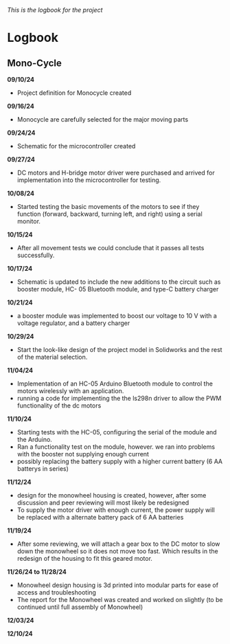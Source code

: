 *This is the logbook for the project*
# Logbook

## Mono-Cycle

**09/10/24**
- Project definition for Monocycle created

**09/16/24**
- Monocycle are carefully selected for the major moving parts

**09/24/24**
- Schematic for the microcontroller created 

**09/27/24**
- DC motors and H-bridge motor driver were purchased and arrived for     
           implementation into the microcontroller for testing.
           
**10/08/24**
- Started testing the basic movements of the motors to see if they function (forward, backward, turning left, and right) using a serial monitor.
           
**10/15/24**
- After all movement tests we could conclude that it passes all tests successfully.

**10/17/24**
- Schematic is updated to include the new additions to the circuit such as booster module, HC- 05 Bluetooth module, and type-C battery charger
           
**10/21/24**
- a booster module was implemented to boost our voltage to 10 V with a voltage regulator,  and a battery charger

**10/29/24**
-  Start the look-like design of the project model in Solidworks and the rest of the material selection.

**11/04/24**
- Implementation of an HC-05 Arduino Bluetooth module to control the motors wirelessly with an application.
- running a code for implementing the the ls298n driver to allow the PWM functionality of the dc motors
           
**11/10/24**
- Starting tests with the HC-05, configuring the serial of the module and the Arduino.
- Ran a functionality test on the module, however. we ran into problems  with the booster not supplying enough current
- possibly replacing the battery supply with a higher current battery (6 AA batterys in series)

**11/12/24**
- design for the monowheel housing is created, however, after some discussion and peer reviewing will most likely be redesigned
- To supply the motor driver with enough current, the power supply will be replaced with a alternate battery pack of 6 AA batteries
   
**11/19/24**
- After some reviewing, we will attach a gear box to the DC motor to slow down the monowheel so it does not move too fast. Which results in the redesign of the housing to fit this geared motor.


**11/26/24 to 11/28/24**
- Monowheel design housing is 3d printed into modular parts for ease of access and troubleshooting
- The report for the Monowheel was created and worked on slightly (to be continued until full assembly of Monowheel)

**12/03/24**

**12/10/24**
